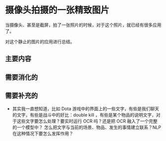 # 摄像头拍摄的一张精致图片

当摄像头、甚至是截屏，拍了一张照片的时候，对于这个照片，就已经有很多应用了。

对这个静止的图片的应用进行总结。


## 主要内容






## 需要消化的





## 需要补充的

- 其实我一直想知道，比如 Dota 游戏中的界面上的一些文字，有些是我们聊天的文字，有些是战斗中的好比：double kill ，有些是某个物品的说明文字，对于这些文字要怎么处理？要实时运行 OCR 吗？还是把 OCR 融入了一个完整的一个模型中？ 怎么把文字与当前的场景、物品、发生的事情建立联系？NLP 在这种情况下要怎么发挥作用？
